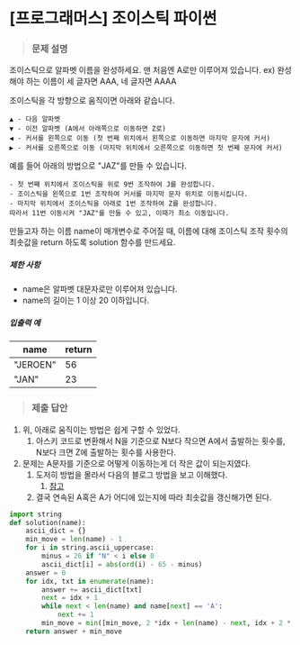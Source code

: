 # [프로그래머스] 조이스틱 파이썬

> ### 문제 설명

조이스틱으로 알파벳 이름을 완성하세요. 맨 처음엔 A로만 이루어져 있습니다.
ex) 완성해야 하는 이름이 세 글자면 AAA, 네 글자면 AAAA

조이스틱을 각 방향으로 움직이면 아래와 같습니다.

```
▲ - 다음 알파벳
▼ - 이전 알파벳 (A에서 아래쪽으로 이동하면 Z로)
◀ - 커서를 왼쪽으로 이동 (첫 번째 위치에서 왼쪽으로 이동하면 마지막 문자에 커서)
▶ - 커서를 오른쪽으로 이동 (마지막 위치에서 오른쪽으로 이동하면 첫 번째 문자에 커서)
```

예를 들어 아래의 방법으로 "JAZ"를 만들 수 있습니다.

```
- 첫 번째 위치에서 조이스틱을 위로 9번 조작하여 J를 완성합니다.
- 조이스틱을 왼쪽으로 1번 조작하여 커서를 마지막 문자 위치로 이동시킵니다.
- 마지막 위치에서 조이스틱을 아래로 1번 조작하여 Z를 완성합니다.
따라서 11번 이동시켜 "JAZ"를 만들 수 있고, 이때가 최소 이동입니다.
```

만들고자 하는 이름 name이 매개변수로 주어질 때, 이름에 대해 조이스틱 조작 횟수의 최솟값을 return 하도록 solution 함수를 만드세요.

##### 제한 사항

- name은 알파벳 대문자로만 이루어져 있습니다.
- name의 길이는 1 이상 20 이하입니다.

##### 입출력 예

| name     | return |
| -------- | ------ |
| "JEROEN" | 56     |
| "JAN"    | 23     |

> ### 제출 답안

1. 위, 아래로 움직이는 방법은 쉽게 구할 수 있었다.
   1. 아스키 코드로 변환해서 N을 기준으로 N보다 작으면 A에서 출발하는 횟수를, N보다 크면 Z에 출발하는 횟수를 사용한다.
2. 문제는 A문자를 기준으로 어떻게 이동하는게 더 작은 값이 되는지였다.
   1. 도저히 방법을 몰라서 다음의 블로그 방법을 보고 이해했다.
      1. [참고](https://velog.io/@jqdjhy/%ED%94%84%EB%A1%9C%EA%B7%B8%EB%9E%98%EB%A8%B8%EC%8A%A4-%ED%8C%8C%EC%9D%B4%EC%8D%AC-%EC%A1%B0%EC%9D%B4%EC%8A%A4%ED%8B%B1-Greedy)
   2. 결국 연속된 A혹은 A가 어디에 있는지에 따라 최솟값을 갱신해가면 된다.

```python
import string
def solution(name):
    ascii_dict = {}
    min_move = len(name) - 1
    for i in string.ascii_uppercase:
        minus = 26 if "N" < i else 0
        ascii_dict[i] = abs(ord(i) - 65 - minus)
    answer = 0
    for idx, txt in enumerate(name):
        answer += ascii_dict[txt]
        next = idx + 1
        while next < len(name) and name[next] == 'A':
            next += 1
        min_move = min([min_move, 2 *idx + len(name) - next, idx + 2 * (len(name) -next)])
    return answer + min_move
```

